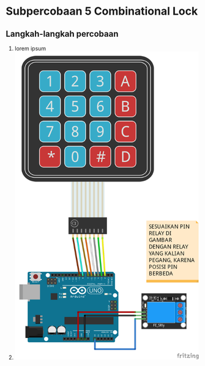 # Subpercobaan 5 Combinational Lock
## Langkah-langkah percobaan
1. lorem ipsum
2. ![Rangkaian P3](/assets/images/SUB5%20ARDUINO_bb.png)
